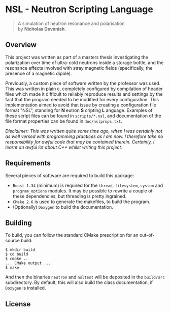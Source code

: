 

NSL - Neutron Scripting Language
================================

> A simulation of neutron resonance and polarisation  
> by **Nicholas Devenish**.

Overview
--------

This project was written as part of a masters thesis investigating the polarization over time of ultra-cold neutrons inside a storage bottle, and the resonance effects involved with stray magnetic fields (specifically, the presence of a magnetic dipole).

Previously, a custom piece of software written by the professor was used. This was written in plain c, completely configured by compilation of header files which made it difficult to reliably reproduce results and settings by the fact that the program needed to be modified for every configuration. This implementation aimed to avoid that issue by creating a configuration file format "NSL", standing for **N** eutron **S** cripting **L** anguage. Examples of these script files can be found in `scripts/*.nsl`, and documentation of the file format properties can be found in `doc/nslprops.txt`.

*Disclaimer: This was written quite some time ago, when I was certainly not as well versed with programming practices as I am now. I therefore take no responsibility for awful code that may be contained therein. Certainly, I learnt an awful lot about C++ whilst writing this project.*

Requirements
------------
Several pieces of software are required to build this package:

* `Boost 1.34` (minimum) is required for the `thread`, `filesystem`, `system` and `program_options` modules. It may be possible to rewrite a couple of these dependencies, but threading is pretty ingrained.
* `CMake 2.6` is used to generate the makefiles, to build the program.
* (Optionally) `Doxygen` to build the documentation.

Building
--------

To build, you can follow the standard CMake prescription for an out-of-source build:

    $ mkdir build
    $ cd build
    $ cmake ..
    ... CMake output ...
    $ make

And then the binaries `neutron` and `nsltest` will be deposited in the `build/src` subdirectory. By default, this will also build the class documentation, if `Doxygen` is installed.

License
-------
